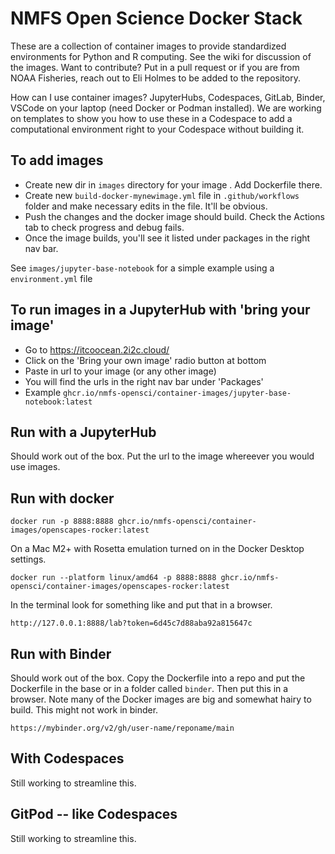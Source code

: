 # NMFS Open Science Docker Stack

These are a collection of container images to provide standardized environments for Python and R computing. See the wiki for discussion of the images. Want to contribute? Put in a pull request or if you are from NOAA Fisheries, reach out to Eli Holmes to be added to the repository.

How can I use container images? JupyterHubs, Codespaces, GitLab, Binder, VSCode on your laptop (need Docker or Podman installed). We are working on templates to show you how to use these in a Codespace to add a computational environment right to your Codespace without building it.

## To add images

* Create new dir in `images` directory for your image . Add Dockerfile there.
* Create new `build-docker-mynewimage.yml` file in `.github/workflows` folder and make necessary edits in the file. It'll be obvious.
* Push the changes and the docker image should build. Check the Actions tab to check progress and debug fails.
* Once the image builds, you'll see it listed under packages in the right nav bar.

See `images/jupyter-base-notebook` for a simple example using a `environment.yml` file

## To run images in a JupyterHub with 'bring your image'

* Go to https://itcoocean.2i2c.cloud/
* Click on the 'Bring your own image' radio button at bottom
* Paste in url to your image (or any other image)
* You will find the urls in the right nav bar under 'Packages'
* Example `ghcr.io/nmfs-opensci/container-images/jupyter-base-notebook:latest`

## Run with a JupyterHub

Should work out of the box. Put the url to the image whereever you would use images.

## Run with docker

```
docker run -p 8888:8888 ghcr.io/nmfs-opensci/container-images/openscapes-rocker:latest
```

On a Mac M2+ with Rosetta emulation turned on in the Docker Desktop settings.
```
docker run --platform linux/amd64 -p 8888:8888 ghcr.io/nmfs-opensci/container-images/openscapes-rocker:latest
```

In the terminal look for something like and put that in a browser.
```
http://127.0.0.1:8888/lab?token=6d45c7d88aba92a815647c
```

## Run with Binder

Should work out of the box. Copy the Dockerfile into a repo and put the Dockerfile in the base or in a folder called `binder`. Then put this in a browser. Note many of the Docker images are big and somewhat hairy to build. This might not work in binder.

```
https://mybinder.org/v2/gh/user-name/reponame/main
```

## With Codespaces

Still working to streamline this.

## GitPod -- like Codespaces

Still working to streamline this.
